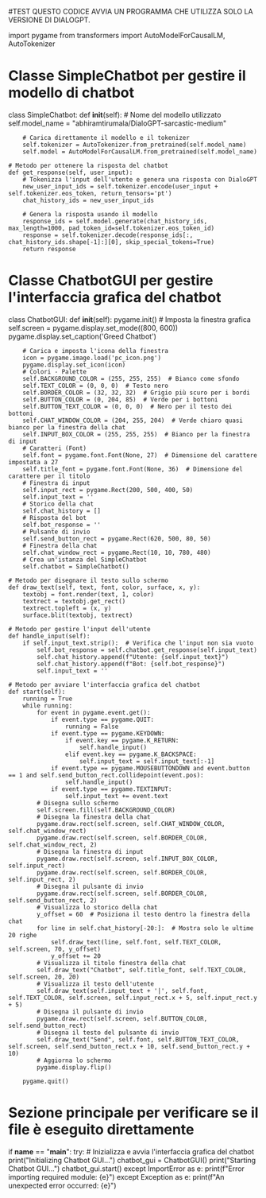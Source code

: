 #TEST 
QUESTO CODICE AVVIA UN PROGRAMMA CHE UTILIZZA SOLO LA VERSIONE DI DIALOGPT.

import pygame
from transformers import AutoModelForCausalLM, AutoTokenizer

# Classe SimpleChatbot per gestire il modello di chatbot
class SimpleChatbot:
    def __init__(self):
        # Nome del modello utilizzato
        self.model_name = "abhiramtirumala/DialoGPT-sarcastic-medium"

        # Carica direttamente il modello e il tokenizer
        self.tokenizer = AutoTokenizer.from_pretrained(self.model_name)
        self.model = AutoModelForCausalLM.from_pretrained(self.model_name)

    # Metodo per ottenere la risposta del chatbot
    def get_response(self, user_input):
        # Tokenizza l'input dell'utente e genera una risposta con DialoGPT
        new_user_input_ids = self.tokenizer.encode(user_input + self.tokenizer.eos_token, return_tensors='pt')
        chat_history_ids = new_user_input_ids

        # Genera la risposta usando il modello
        response_ids = self.model.generate(chat_history_ids, max_length=1000, pad_token_id=self.tokenizer.eos_token_id)
        response = self.tokenizer.decode(response_ids[:, chat_history_ids.shape[-1]:][0], skip_special_tokens=True)
        return response

# Classe ChatbotGUI per gestire l'interfaccia grafica del chatbot
class ChatbotGUI:
    def __init__(self):
        pygame.init()
        # Imposta la finestra grafica
        self.screen = pygame.display.set_mode((800, 600))
        pygame.display.set_caption('Greed Chatbot')

        # Carica e imposta l'icona della finestra
        icon = pygame.image.load('pc_icon.png')
        pygame.display.set_icon(icon)
        # Colori - Palette 
        self.BACKGROUND_COLOR = (255, 255, 255)  # Bianco come sfondo
        self.TEXT_COLOR = (0, 0, 0)  # Testo nero
        self.BORDER_COLOR = (32, 32, 32)  # Grigio più scuro per i bordi
        self.BUTTON_COLOR = (0, 204, 85)  # Verde per i bottoni
        self.BUTTON_TEXT_COLOR = (0, 0, 0)  # Nero per il testo dei bottoni
        self.CHAT_WINDOW_COLOR = (204, 255, 204)  # Verde chiaro quasi bianco per la finestra della chat
        self.INPUT_BOX_COLOR = (255, 255, 255)  # Bianco per la finestra di input
        # Caratteri (Font)
        self.font = pygame.font.Font(None, 27)  # Dimensione del carattere impostata a 27
        self.title_font = pygame.font.Font(None, 36)  # Dimensione del carattere per il titolo
        # Finestra di input
        self.input_rect = pygame.Rect(200, 500, 400, 50)
        self.input_text = ''
        # Storico della chat
        self.chat_history = []
        # Risposta del bot
        self.bot_response = ''
        # Pulsante di invio
        self.send_button_rect = pygame.Rect(620, 500, 80, 50)
        # Finestra della chat
        self.chat_window_rect = pygame.Rect(10, 10, 780, 480)
        # Crea un'istanza del SimpleChatbot
        self.chatbot = SimpleChatbot()

    # Metodo per disegnare il testo sullo schermo
    def draw_text(self, text, font, color, surface, x, y):
        textobj = font.render(text, 1, color)
        textrect = textobj.get_rect()
        textrect.topleft = (x, y)
        surface.blit(textobj, textrect)

    # Metodo per gestire l'input dell'utente
    def handle_input(self):
        if self.input_text.strip():  # Verifica che l'input non sia vuoto
            self.bot_response = self.chatbot.get_response(self.input_text)
            self.chat_history.append(f"Utente: {self.input_text}")
            self.chat_history.append(f"Bot: {self.bot_response}")
            self.input_text = ''

    # Metodo per avviare l'interfaccia grafica del chatbot
    def start(self):
        running = True
        while running:
            for event in pygame.event.get():
                if event.type == pygame.QUIT:
                    running = False
                if event.type == pygame.KEYDOWN:
                    if event.key == pygame.K_RETURN:
                        self.handle_input()
                    elif event.key == pygame.K_BACKSPACE:
                        self.input_text = self.input_text[:-1]
                if event.type == pygame.MOUSEBUTTONDOWN and event.button == 1 and self.send_button_rect.collidepoint(event.pos):
                    self.handle_input()
                if event.type == pygame.TEXTINPUT:
                    self.input_text += event.text
            # Disegna sullo schermo
            self.screen.fill(self.BACKGROUND_COLOR)
            # Disegna la finestra della chat
            pygame.draw.rect(self.screen, self.CHAT_WINDOW_COLOR, self.chat_window_rect)
            pygame.draw.rect(self.screen, self.BORDER_COLOR, self.chat_window_rect, 2)
            # Disegna la finestra di input
            pygame.draw.rect(self.screen, self.INPUT_BOX_COLOR, self.input_rect) 
            pygame.draw.rect(self.screen, self.BORDER_COLOR, self.input_rect, 2)
            # Disegna il pulsante di invio
            pygame.draw.rect(self.screen, self.BORDER_COLOR, self.send_button_rect, 2)
            # Visualizza lo storico della chat
            y_offset = 60  # Posiziona il testo dentro la finestra della chat
            for line in self.chat_history[-20:]:  # Mostra solo le ultime 20 righe
                self.draw_text(line, self.font, self.TEXT_COLOR, self.screen, 70, y_offset)
                y_offset += 20
            # Visualizza il titolo finestra della chat 
            self.draw_text("Chatbot", self.title_font, self.TEXT_COLOR, self.screen, 20, 20)
            # Visualizza il testo dell'utente
            self.draw_text(self.input_text + '|', self.font, self.TEXT_COLOR, self.screen, self.input_rect.x + 5, self.input_rect.y + 5)
            # Disegna il pulsante di invio
            pygame.draw.rect(self.screen, self.BUTTON_COLOR, self.send_button_rect)
            # Disegna il testo del pulsante di invio
            self.draw_text("Send", self.font, self.BUTTON_TEXT_COLOR, self.screen, self.send_button_rect.x + 10, self.send_button_rect.y + 10)
            # Aggiorna lo schermo
            pygame.display.flip()

        pygame.quit()

# Sezione principale per verificare se il file è eseguito direttamente
if __name__ == "__main__":
    try:
        # Inizializza e avvia l'interfaccia grafica del chatbot
        print("Initializing Chatbot GUI...")
        chatbot_gui = ChatbotGUI()
        print("Starting Chatbot GUI...")
        chatbot_gui.start()
    except ImportError as e:
        print(f"Error importing required module: {e}")
    except Exception as e:
        print(f"An unexpected error occurred: {e}")
